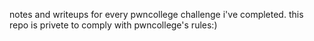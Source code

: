 notes and writeups for every pwncollege challenge i've completed. this repo is privete to comply with pwncollege's rules:)
